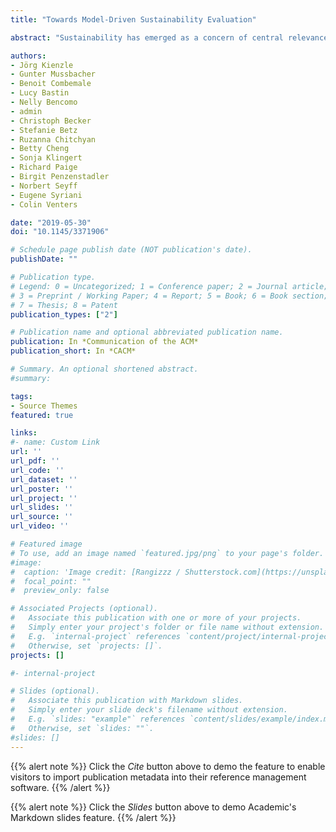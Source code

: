 ```yaml
---
title: "Towards Model-Driven Sustainability Evaluation"

abstract: "Sustainability has emerged as a concern of central relevance. As a wicked problem, it poses challenges to business-as-usual in many areas, including that of modeling. This article addresses a question at the intersection of model-driven engineering and sustainability research: 'How can we better support sustainability by bringing together model-driven engineering, data, visualization and self-adaptive systems, to facilitate engagement, exploration, and understanding of the effects that individual and organizational choices have on sustainability?' We explore this question via an idealized vision of an evaluation environment that facilitates integration and mapping of models from multiple diverse sources, visual exploration, and evaluation of what-if scenarios, for stakeholders with divergent perspectives. The article identifies research challenges to be addressed to enable decision making to support sustainability and provides a map of sustainability modeling issues across disciplines. "

authors:
- Jörg Kienzle
- Gunter Mussbacher
- Benoit Combemale
- Lucy Bastin
- Nelly Bencomo
- admin
- Christoph Becker
- Stefanie Betz
- Ruzanna Chitchyan
- Betty Cheng
- Sonja Klingert
- Richard Paige
- Birgit Penzenstadler
- Norbert Seyff
- Eugene Syriani
- Colin Venters

date: "2019-05-30"
doi: "10.1145/3371906"

# Schedule page publish date (NOT publication's date).
publishDate: ""

# Publication type.
# Legend: 0 = Uncategorized; 1 = Conference paper; 2 = Journal article;
# 3 = Preprint / Working Paper; 4 = Report; 5 = Book; 6 = Book section;
# 7 = Thesis; 8 = Patent
publication_types: ["2"]

# Publication name and optional abbreviated publication name.
publication: In *Communication of the ACM*
publication_short: In *CACM*

# Summary. An optional shortened abstract.
#summary: 

tags:
- Source Themes
featured: true

links:
#- name: Custom Link
url: ''
url_pdf: ''
url_code: ''
url_dataset: ''
url_poster: ''
url_project: ''
url_slides: ''
url_source: ''
url_video: ''

# Featured image
# To use, add an image named `featured.jpg/png` to your page's folder. 
#image:
#  caption: 'Image credit: [Rangizzz / Shutterstock.com](https://unsplash.com/photos/pLCdAaMFLTE)'
#  focal_point: ""
#  preview_only: false

# Associated Projects (optional).
#   Associate this publication with one or more of your projects.
#   Simply enter your project's folder or file name without extension.
#   E.g. `internal-project` references `content/project/internal-project/index.md`.
#   Otherwise, set `projects: []`.
projects: []

#- internal-project

# Slides (optional).
#   Associate this publication with Markdown slides.
#   Simply enter your slide deck's filename without extension.
#   E.g. `slides: "example"` references `content/slides/example/index.md`.
#   Otherwise, set `slides: ""`.
#slides: []
---
```


{{% alert note %}}
Click the *Cite* button above to demo the feature to enable visitors to import publication metadata into their reference management software.
{{% /alert %}}

{{% alert note %}}
Click the *Slides* button above to demo Academic's Markdown slides feature.
{{% /alert %}}
